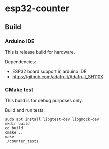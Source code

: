 # esp32-counter

## Build

### Arduino IDE

This is release build for hardware.

Dependencies:
- ESP32 board support in arduino IDE
- https://github.com/adafruit/Adafruit_SH110X

### CMake test

This build is for debug purposes only.

Build and run tests:

```
sudo apt install libgtest-dev libgmock-dev
mkdir build
cd build
cmake ..
make
./counter_tests
```

